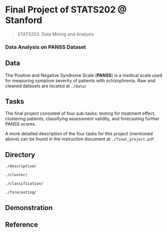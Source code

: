 # Final Project of STATS202 @ Stanford

>  STATS202: Data Mining and Analysis

### Data Analysis on PANSS Dataset

## Data

The Positive and Negative Syndrome Scale (**PANSS**) is a medical scale used for measuring symptom severity of patients with schizophrenia. Raw and cleaned datasets are located at `./data/`

## Tasks

The final project consisted of four sub-tasks: testing for treatment effect, clustering patients, classifying assessment validity, and forecasting further PANSS scores. 

A more detailed description of the four tasks for this project (mentioned above) can be found in the instruction document at `./final_project.pdf`

## Directory

`./descriptive/`

`./cluster/`

`./classification/`

`./forecasting/`



## Demonstration



## Reference

